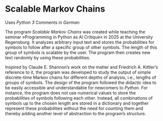 # Scalable Markov Chains

Uses _Python 3_
Comments in _German_

The program _Scalable Markov Chains_ was created while teaching the seminar »Programming in Python as AI Critique« in 2025 at the University Regensburg. It analyzes arbitrary input text and stores the probabilities for symbols to follow after a specific group of other symbols. The length of this group of symbols is scalable by the user. The program then creates new text randomly by using these probabilities.

Inspired by Claude E. Shannon’s work on the matter and Friedrich A. Kittler’s reference to it, the program was developed to study the output of simple discrete-time Markov chains for different depths of analysis, i.e., lengths of groups of symbols. The design of the program followed the didactic idea to be easily accessible and understandable for newcomers to _Python_. For instance, the program does not use numerical values to store the probabilities of symbols following each other. Instead, all combinations of symbols up to the chosen length are stored in a dictionary and together represent these probabilities without the need for counting them and thereby adding another level of abstraction to the program’s structure.
